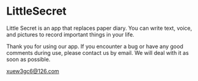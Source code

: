 # LittleSecret
Little Secret is an app that replaces paper diary. You can write text, voice, and pictures to record important things in your life.

Thank you for using our app. If you encounter a bug or have any good comments during use, please contact us by email. We will deal with it as soon as possible.

xuew3gc6@126.com
